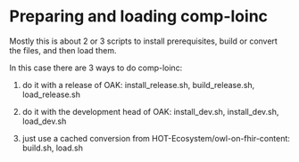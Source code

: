 # Preparing and loading comp-loinc

Mostly this is about 2 or 3 scripts to install prerequisites, build or convert the files, and then load them.


In this case there are 3 ways to do comp-loinc:

1. do it with a release of OAK: install_release.sh, build_release.sh, load_release.sh

1. do it with the development head of OAK: install_dev.sh, install_dev.sh, load_dev.sh

1. just use a cached conversion from HOT-Ecosystem/owl-on-fhir-content: build.sh, load.sh

